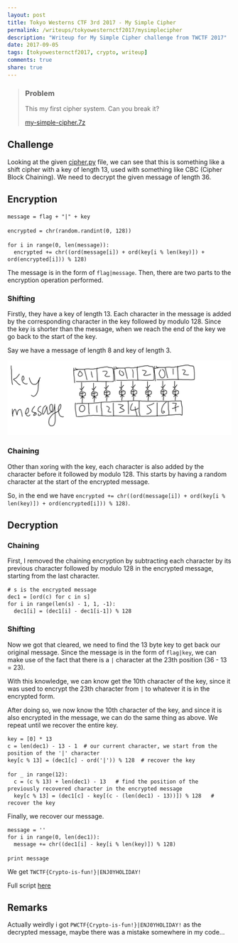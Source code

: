 ```yaml
---
layout: post
title: Tokyo Westerns CTF 3rd 2017 - My Simple Cipher
permalink: /writeups/tokyowesternctf2017/mysimplecipher
description: "Writeup for My Simple Cipher challenge from TWCTF 2017"
date: 2017-09-05
tags: [tokyowesternctf2017, crypto, writeup]
comments: true
share: true
---
```


> ### Problem 
>
> This my first cipher system. Can you break it?
>
> [my-simple-cipher.7z](https://github.com/adimewos/adimewos.github.io/raw/master/_posts/writeups/tokyowesternsctf2017/mysimplecipher/my-simple-cipher.7z-bb72c6605237320dfaf8eb3459e8806d27ceb73f118224ec3acbf5f77aa836d1)

## Challenge
Looking at the given [cipher.py](https://github.com/adimewos/adimewos.github.io/blob/master/_posts/writeups/tokyowesternsctf2017/mysimplecipher/cipher.py) file, we can see that this is something like a shift cipher with a key of length 13, used with something like CBC (Cipher Block Chaining). We need to decrypt the given message of length 36.

## Encryption
```
message = flag + "|" + key

encrypted = chr(random.randint(0, 128))

for i in range(0, len(message)):
  encrypted += chr((ord(message[i]) + ord(key[i % len(key)]) + ord(encrypted[i])) % 128)
```

The message is in the form of `flag|message`. Then, there are two parts to the encryption operation performed.

### Shifting
Firstly, they have a key of length 13. Each character in the message is added by the corresponding character in the key followed by modulo 128. Since the key is shorter than the message, when we reach the end of the key we go back to the start of the key.

Say we have a message of length 8 and key of length 3.

![encrypt.png](https://raw.githubusercontent.com/adimewos/adimewos.github.io/master/_posts/writeups/tokyowesternsctf2017/mysimplecipher/encrypt.png)

### Chaining
Other than xoring with the key, each character is also added by the character before it followed by modulo 128. This starts by having a random character at the start of the encrypted message.

So, in the end we have `encrypted += chr((ord(message[i]) + ord(key[i % len(key)]) + ord(encrypted[i])) % 128)`.

## Decryption
### Chaining
First, I removed the chaining encryption by subtracting each character by its previous character followed by modulo 128 in the encrypted message, starting from the last character.

```
# s is the encrypted message
dec1 = [ord(c) for c in s]  
for i in range(len(s) - 1, 1, -1):
  dec1[i] = (dec1[i] - dec1[i-1]) % 128
```

### Shifting
Now we got that cleared, we need to find the 13 byte key to get back our original message. Since the message is in the form of `flag|key`, we can make use of the fact that there is a `|` character at the 23th position (36 - 13 = 23).

With this knowledge, we can know get the 10th character of the key, since it was used to encrypt the 23th character from `|` to whatever it is in the encrypted form.

After doing so, we now know the 10th character of the key, and since it is also encrypted in the message, we can do the same thing as above. We repeat until we recover the entire key.

```
key = [0] * 13
c = len(dec1) - 13 - 1  # our current character, we start from the position of the '|' character
key[c % 13] = (dec1[c] - ord('|')) % 128  # recover the key

for _ in range(12):
  c = (c % 13) + len(dec1) - 13   # find the position of the previously recovered character in the encrypted message
  key[c % 13] = (dec1[c] - key[(c - (len(dec1) - 13))]) % 128   # recover the key
```

Finally, we recover our message.

```
message = ''
for i in range(0, len(dec1)):
  message += chr((dec1[i] - key[i % len(key)]) % 128)

print message
```

We get `TWCTF{Crypto-is-fun!}|ENJ0YHOLIDAY!`

Full script [here](https://github.com/adimewos/adimewos.github.io/blob/master/_posts/writeups/tokyowesternsctf2017/mysimplecipher/decipher.py)

## Remarks
Actually weirdly i got `PWCTF{Crypto-is-fun!}|ENJ0YHOLIDAY!` as the decrypted message, maybe there was a mistake somewhere in my code\.\.\.